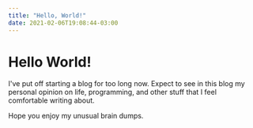 ```yaml
---
title: "Hello, World!"
date: 2021-02-06T19:08:44-03:00
---
```


# Hello World!

I've put off starting a blog for too long now. Expect to see in this blog my personal opinion on life, programming, and other stuff that I feel comfortable writing about.

Hope you enjoy my unusual brain dumps.